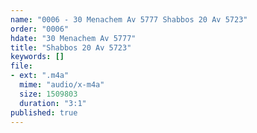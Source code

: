 ```yaml
---
name: "0006 - 30 Menachem Av 5777 Shabbos 20 Av 5723"
order: "0006"
hdate: "30 Menachem Av 5777"
title: "Shabbos 20 Av 5723"
keywords: []
file:
- ext: ".m4a"
  mime: "audio/x-m4a"
  size: 1509803
  duration: "3:1"
published: true
---
```


